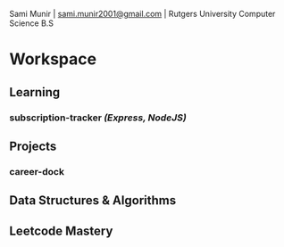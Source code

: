 Sami Munir | sami.munir2001@gmail.com | Rutgers University Computer Science B.S
# Workspace
## Learning
### subscription-tracker *(Express, NodeJS)*
## Projects
### career-dock
## Data Structures & Algorithms
## Leetcode Mastery